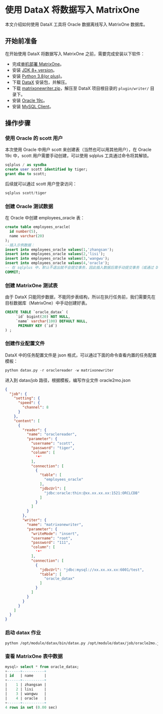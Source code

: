 # 使用 DataX 将数据写入 MatrixOne

本文介绍如何使用 DataX 工具将 Oracle 数据离线写入 MatrixOne 数据库。

## 开始前准备

在开始使用 DataX 将数据写入 MatrixOne 之前，需要完成安装以下软件：

- 完成[单机部署 MatrixOne](../../../../Get-Started/install-standalone-matrixone.md)。
- 安装 [JDK 8+ version](https://www.oracle.com/sg/java/technologies/javase/javase8-archive-downloads.html)。
- 安装 [Python 3.8(or plus)](https://www.python.org/downloads/)。
- 下载 [DataX](https://datax-opensource.oss-cn-hangzhou.aliyuncs.com/202210/datax.tar.gz) 安装包，并解压。
- 下载 [matrixonewriter.zip](https://community-shared-data-1308875761.cos.ap-beijing.myqcloud.com/artwork/docs/develop/Computing-Engine/datax-write/matrixonewriter.zip)，解压至 DataX 项目根目录的 `plugin/writer/` 目录下。
- 安装 [Oracle 19c](https://www.oracle.com/database/technologies/oracle-database-software-downloads.html)。
- 安装 <a href="https://dev.mysql.com/downloads/mysql" target="_blank">MySQL Client</a>。

## 操作步骤

### 使用 Oracle 的 scott 用户

本次使用 Oracle 中用户 scott 来创建表（当然也可以用其他用户），在 Oracle 19c 中，scott 用户需要手动创建，可以使用 sqlplus 工具通过命令将其解锁。

```sql
sqlplus / as sysdba
create user scott identified by tiger;
grant dba to scott;
```

后续就可以通过 scott 用户登录访问：

```sql
sqlplus scott/tiger
```

### 创建 Oracle 测试数据

在 Oracle 中创建 employees_oracle 表：

```sql
create table employees_oracle(
  id number(5),
  name varchar(20)
);
--插入示例数据：
insert into employees_oracle values(1,'zhangsan');
insert into employees_oracle values(2,'lisi');
insert into employees_oracle values(3,'wangwu');
insert into employees_oracle values(4,'oracle');
-- 在 sqlplus 中，默认不退出就不会提交事务，因此插入数据后需手动提交事务（或通过 DBeaver 等工具执行插入）
COMMIT;
```

### 创建 MatrixOne 测试表

由于 DataX 只能同步数据，不能同步表结构，所以在执行任务前，我们需要先在目标数据库（MatrixOne）中手动创建好表。

```sql
CREATE TABLE `oracle_datax` (
     `id` bigint(20) NOT NULL,
     `name` varchar(100) DEFAULT NULL,
      PRIMARY KEY (`id`)
) ;
```

### 创建作业配置文件

DataX 中的任务配置文件是 json 格式，可以通过下面的命令查看内置的任务配置模板：

```python
python datax.py -r oraclereader -w matrixonewriter
```

进入到 datax/job 路径，根据模板，编写作业文件 oracle2mo.json

```json
{
  "job": {
    "setting": {
      "speed": {
        "channel": 8
      }
    },
    "content": [
      {
        "reader": {
          "name": "oraclereader",
          "parameter": {
            "username": "scott",
            "password": "tiger",
            "column": [
              '*'
            ],
            "connection": [
              {
                "table": [
                  "employees_oracle"
                ],
                "jdbcUrl": [
                  "jdbc:oracle:thin:@xx.xx.xx.xx:1521:ORCLCDB"
                ]
              }
            ]
          }
        },
        "writer": {
          "name": "matrixonewriter",
          "parameter": {
            "writeMode": "insert",
            "username": "root",
            "password": "111",
            "column": [
              '*'
            ],
            "connection": [
              {
                "jdbcUrl": "jdbc:mysql://xx.xx.xx.xx:6001/test",
                "table": [
                  "oracle_datax"
                ]
              }
            ]
          }
        }
      }
    ]
  }
}
```

### 启动 datax 作业

```bash
python /opt/module/datax/bin/datax.py /opt/module/datax/job/oracle2mo.json
```

### 查看 MatrixOne 表中数据

```sql
mysql> select * from oracle_datax;
+------+----------+
| id   | name     |
+------+----------+
|    1 | zhangsan |
|    2 | lisi     |
|    3 | wangwu   |
|    4 | oracle   |
+------+----------+
4 rows in set (0.00 sec)
```